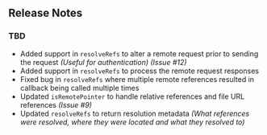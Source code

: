 ## Release Notes

### TBD

* Added support in `resolveRefs` to alter a remote request prior to sending the request _(Useful for authentication)_ _(Issue #12)_
* Added support in `resolveRefs` to process the remote request responses
* Fixed bug in `resolveRefs` where multiple remote references resulted in callback being called multiple times
* Updated `isRemotePointer` to handle relative references and file URL references _(Issue #9)_
* Updated `resolveRefs` to return resolution metadata _(What references were resolved, where they were located and what they resolved to)_
